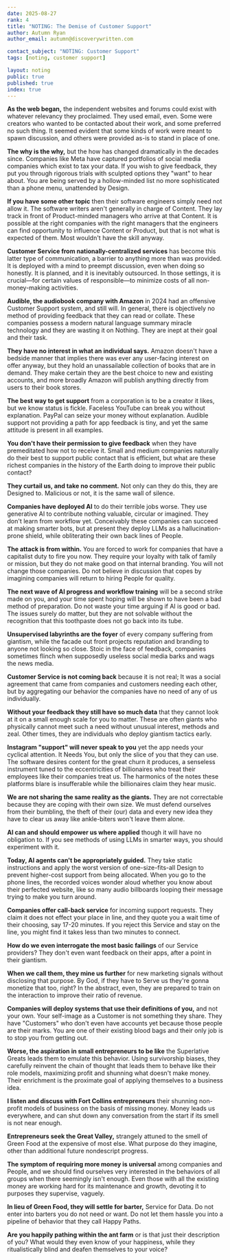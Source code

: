 ```yaml
---
date: 2025-08-27
rank: 4
title: "NOTING: The Demise of Customer Support"
author: Autumn Ryan
author_email: autumn@discoverywritten.com

contact_subject: "NOTING: Customer Support"
tags: [noting, customer support]

layout: noting
public: true
published: true
index: true
---
```


**As the web began,** the independent websites and forums could exist with whatever relevancy they proclaimed. They used email, even. Some were creators who wanted to be contacted about their work, and some preferred no such thing. It seemed evident that some kinds of work were meant to spawn discussion, and others were provided as-is to stand in place of one.

**The why is the why,** but the how has changed dramatically in the decades since. Companies like Meta have captured portfolios of social media companies which exist to tax your data. If you wish to give feedback, they put you through rigorous trials with sculpted options they "want" to hear about. You are being served by a hollow-minded list no more sophisticated than a phone menu, unattended by Design.

**If you have some other topic** then their software engineers simply need not allow it. The software writers aren't generally in charge of Content. They lay track in front of Product-minded managers who arrive at that Content. It is possible at the right companies with the right managers that the engineers can find opportunity to influence Content or Product, but that is not what is expected of them. Most wouldn't have the skill anyway.

**Customer Service from nationally-centralized services** has become this latter type of communication, a barrier to anything more than was provided. It is deployed with a mind to preempt discussion, even when doing so honestly. It is planned, and it is inevitably outsourced. In those settings, it is crucial—for certain values of responsible—to minimize costs of all non-money-making activities.

**Audible, the audiobook company with Amazon** in 2024 had an offensive Customer Support system, and still will. In general, there is objectively no method of providing feedback that they can read or collate. These companies possess a modern natural language summary miracle technology and they are wasting it on Nothing. They are inept at their goal and their task.

**They have no interest in what an individual says.** Amazon doesn't have a bedside manner that implies there was ever any user-facing interest on offer anyway, but they hold an unassailable collection of books that are in demand. They make certain they are the best choice to new and existing accounts, and more broadly Amazon will publish anything directly from users to their book stores.

**The best way to get support** from a corporation is to be a creator it likes, but we know status is fickle. Faceless YouTube can break you without explanation. PayPal can seize your money without explanation. Audible support not providing a path for app feedback is tiny, and yet the same attitude is present in all examples.

**You don't have their permission to give feedback** when they have premeditated how not to receive it. Small and medium companies naturally do their best to support public contact that is efficient, but what are these richest companies in the history of the Earth doing to improve their public contact?

**They curtail us, and take no comment.** Not only can they do this, they are Designed to. Malicious or not, it is the same wall of silence.

**Companies have deployed AI** to do their terrible jobs worse. They use generative AI to contribute nothing valuable, circular or imagined. They don't learn from workflow yet. Conceivably these companies can succeed at making smarter bots, but at present they deploy LLMs as a hallucination-prone shield, while obliterating their own back lines of People.

**The attack is from within.** You are forced to work for companies that have a capitalist duty to fire you now. They require your loyalty with talk of family or mission, but they do not make good on that internal branding. You will not change those companies. Do not believe in discussion that copes by imagining companies will return to hiring People for quality.

**The next wave of AI progress and workflow training** will be a second strike made on you, and your time spent hoping will be shown to have been a bad method of preparation. Do not waste your time arguing if AI is good or bad. The issues surely do matter, but they are not solvable without the recognition that this toothpaste does not go back into its tube.

**Unsupervised labyrinths are the foyer** of every company suffering from giantism, while the facade out front projects reputation and branding to anyone not looking so close. Stoic in the face of feedback, companies sometimes flinch when supposedly useless social media barks and wags the news media.

**Customer Service is not coming back** because it is not real; It was a social agreement that came from companies and customers needing each other, but by aggregating our behavior the companies have no need of any of us individually.

**Without your feedback they still have so much data** that they cannot look at it on a small enough scale for you to matter. These are often giants who physically cannot meet such a need without unusual interest, methods and zeal. Other times, they are individuals who deploy giantism tactics early.

**Instagram "support" will never speak to you** yet the app needs your cyclical attention. It Needs You, but only the slice of you that they can use. The software desires content for the great churn it produces, a senseless instrument tuned to the eccentricities of billionaires who treat their employees like their companies treat us. The harmonics of the notes these platforms blare is insufferable while the billionaires claim they hear music.

**We are not sharing the same reality as the giants.** They are not correctable because they are coping with their own size. We must defend ourselves from their bumbling, the theft of their (our) data and every new idea they have to clear us away like ankle-biters won't leave them alone.

**AI can and should empower us where applied** though it will have no obligation to. If you see methods of using LLMs in smarter ways, you should experiment with it.

**Today, AI agents can't be appropriately guided.** They take static instructions and apply the worst version of one-size-fits-all Design to prevent higher-cost support from being allocated. When you go to the phone lines, the recorded voices wonder aloud whether you know about their perfected website, like so many audio billboards looping their message trying to make you turn around.

**Companies offer call-back service** for incoming support requests. They claim it does not effect your place in line, and they quote you a wait time of their choosing, say 17-20 minutes. If you reject this Service and stay on the line, you might find it takes less than two minutes to connect.

**How do we even interrogate the most basic failings** of our Service providers? They don't even want feedback on their apps, after a point in their giantism.

**When we call them, they mine us further** for new marketing signals without disclosing that purpose. By God, if they have to Serve us they're gonna monetize that too, right? In the abstract, even, they are prepared to train on the interaction to improve their ratio of revenue.

**Companies will deploy systems that use their definitions of you,** and not your own. Your self-image as a Customer is not something they share. They have "Customers" who don't even have accounts yet because those people are their marks. You are one of their existing blood bags and their only job is to stop you from getting out.

**Worse, the aspiration in small entrepreneurs to be like** the Superlative Greats leads them to emulate this behavior. Using survivorship biases, they carefully reinvent the chain of thought that leads them to behave like their role models, maximizing profit and shunning what doesn't make money. Their enrichment is the proximate goal of applying themselves to a business idea.

**I listen and discuss with Fort Collins entrepreneurs** their shunning non-profit models of business on the basis of missing money. Money leads us everywhere, and can shut down any conversation from the start if its smell is not near enough.

**Entrepreneurs seek the Great Valley,** strangely attuned to the smell of Green Food at the expensive of most else. What purpose do they imagine, other than additional future nondescript progress.

**The symptom of requiring more money is universal** among companies and People, and we should find ourselves very interested in the behaviors of all groups when there seemingly isn't enough. Even those with all the existing money are working hard for its maintenance and growth, devoting it to purposes they supervise, vaguely.

**In lieu of Green Food, they will settle for barter,** Service for Data. Do not enter into barters you do not need or want. Do not let them hassle you into a pipeline of behavior that they call Happy Paths.

**Are you happily pathing within the ant farm** or is that just their description of you? What would they even know of your happiness, while they ritualistically blind and deafen themselves to your voice?
